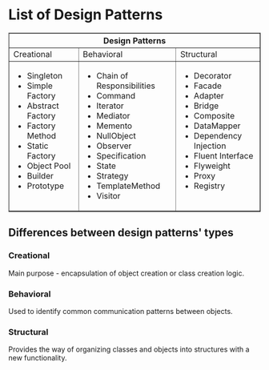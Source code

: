 # List of Design Patterns

<table border=1 cellpadding=5>
<tr>
	<th colspan="3">Design Patterns</th>
</tr>
<tr>
	<td>Creational</td>
	<td>Behavioral</td>
	<td>Structural</td>
</tr>
<tr>
	<td valign=top>
		<ul>
			<li>Singleton</li>
			<li>Simple Factory</li>
			<li>Abstract Factory</li>
			<li>Factory Method</li>
			<li>Static Factory</li>
			<li>Object Pool</li>
			<li>Builder</li>
			<li>Prototype</li>
		</ul>
	</td>
	<td valign=top>
		<ul>
			<li>Chain of Responsibilities</li>
			<li>Command</li>
			<li>Iterator</li>
			<li>Mediator</li>
			<li>Memento</li>
			<li>NullObject</li>
			<li>Observer</li>
			<li>Specification</li>
			<li>State</li>
			<li>Strategy</li>
			<li>TemplateMethod</li>
			<li>Visitor</li>
		</ul>
	</td>
	<td valign=top>
		<ul>
			<li>Decorator</li>
			<li>Facade</li>
			<li>Adapter</li>
			<li>Bridge</li>
			<li>Composite</li>
			<li>DataMapper</li>
			<li>Dependency Injection</li>
			<li>Fluent Interface</li>
			<li>Flyweight</li>
			<li>Proxy</li>
			<li>Registry</li>
		</ul>
	</td>
</tr>
</table>

## Differences between design patterns' types
### Creational
Main purpose - encapsulation of object creation or class creation logic.

### Behavioral
Used to identify common communication patterns between objects.

### Structural
Provides the way of organizing classes and objects into structures with a new functionality.